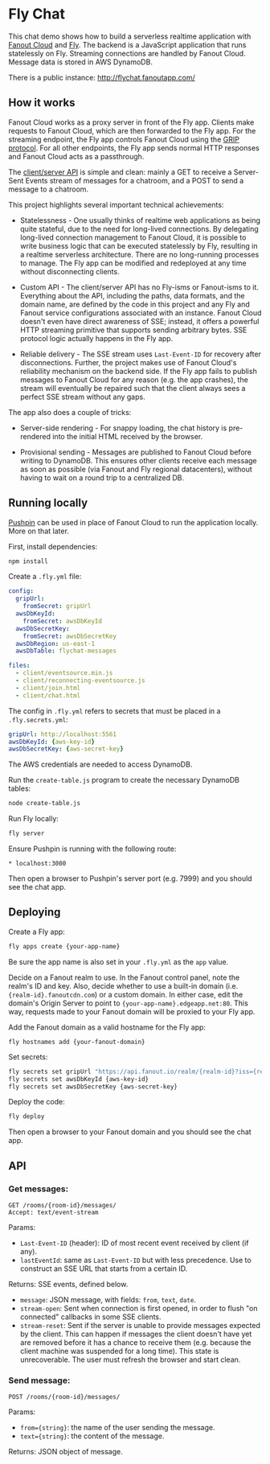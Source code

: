 # Fly Chat

This chat demo shows how to build a serverless realtime application with [Fanout Cloud](https://fanout.io/) and [Fly](https://fly.io/). The backend is a JavaScript application that runs statelessly on Fly. Streaming connections are handled by Fanout Cloud. Message data is stored in AWS DynamoDB.

There is a public instance: http://flychat.fanoutapp.com/

## How it works

Fanout Cloud works as a proxy server in front of the Fly app. Clients make requests to Fanout Cloud, which are then forwarded to the Fly app. For the streaming endpoint, the Fly app controls Fanout Cloud using the [GRIP protocol](https://pushpin.org/docs/protocols/grip). For all other endpoints, the Fly app sends normal HTTP responses and Fanout Cloud acts as a passthrough.

The [client/server API](#API) is simple and clean: mainly a GET to receive a Server-Sent Events stream of messages for a chatroom, and a POST to send a message to a chatroom.

This project highlights several important technical achievements:

* Statelessness - One usually thinks of realtime web applications as being quite stateful, due to the need for long-lived connections. By delegating long-lived connection management to Fanout Cloud, it is possible to write business logic that can be executed statelessly by Fly, resulting in a realtime serverless architecture. There are no long-running processes to manage. The Fly app can be modified and redeployed at any time without disconnecting clients.

* Custom API - The client/server API has no Fly-isms or Fanout-isms to it. Everything about the API, including the paths, data formats, and the domain name, are defined by the code in this project and any Fly and Fanout service configurations associated with an instance. Fanout Cloud doesn't even have direct awareness of SSE; instead, it offers a powerful HTTP streaming primitive that supports sending arbitrary bytes. SSE protocol logic actually happens in the Fly app.

* Reliable delivery - The SSE stream uses `Last-Event-ID` for recovery after disconnections. Further, the project makes use of Fanout Cloud's reliability mechanism on the backend side. If the Fly app fails to publish messages to Fanout Cloud for any reason (e.g. the app crashes), the stream will eventually be repaired such that the client always sees a perfect SSE stream without any gaps.

The app also does a couple of tricks:

* Server-side rendering - For snappy loading, the chat history is pre-rendered into the initial HTML received by the browser.

* Provisional sending - Messages are published to Fanout Cloud before writing to DynamoDB. This ensures other clients receive each message as soon as possible (via Fanout and Fly regional datacenters), without having to wait on a round trip to a centralized DB.

## Running locally

[Pushpin](https://pushpin.org/) can be used in place of Fanout Cloud to run the application locally. More on that later.

First, install dependencies:

```sh
npm install
```

Create a `.fly.yml` file:

```yaml
config:
  gripUrl:
    fromSecret: gripUrl
  awsDbKeyId:
    fromSecret: awsDbKeyId
  awsDbSecretKey:
    fromSecret: awsDbSecretKey
  awsDbRegion: us-east-1
  awsDbTable: flychat-messages

files:
  - client/eventsource.min.js
  - client/reconnecting-eventsource.js
  - client/join.html
  - client/chat.html
```

The config in `.fly.yml` refers to secrets that must be placed in a `.fly.secrets.yml`:

```yaml
gripUrl: http://localhost:5561
awsDbKeyId: {aws-key-id}
awsDbSecretKey: {aws-secret-key}
```

The AWS credentials are needed to access DynamoDB.

Run the `create-table.js` program to create the necessary DynamoDB tables:

```sh
node create-table.js
```

Run Fly locally:

```sh
fly server
```

Ensure Pushpin is running with the following route:

```
* localhost:3000
```

Then open a browser to Pushpin's server port (e.g. 7999) and you should see the chat app.

## Deploying

Create a Fly app:

```sh
fly apps create {your-app-name}
```

Be sure the app name is also set in your `.fly.yml` as the `app` value.

Decide on a Fanout realm to use. In the Fanout control panel, note the realm's ID and key. Also, decide whether to use a built-in domain (i.e. `{realm-id}.fanoutcdn.com`) or a custom domain. In either case, edit the domain's Origin Server to point to `{your-app-name}.edgeapp.net:80`. This way, requests made to your Fanout domain will be proxied to your Fly app.

Add the Fanout domain as a valid hostname for the Fly app:

```
fly hostnames add {your-fanout-domain}
```

Set secrets:

```sh
fly secrets set gripUrl "https://api.fanout.io/realm/{realm-id}?iss={realm-id}&key=base64:{realm-key}"
fly secrets set awsDbKeyId {aws-key-id}
fly secrets set awsDbSecretKey {aws-secret-key}
```

Deploy the code:

```sh
fly deploy
```

Then open a browser to your Fanout domain and you should see the chat app.

## API

### Get messages:

```http
GET /rooms/{room-id}/messages/
Accept: text/event-stream
```

Params:

* `Last-Event-ID` (header): ID of most recent event received by client (if any).
* `lastEventId`: same as `Last-Event-ID` but with less precedence. Use to construct an SSE URL that starts from a certain ID.

Returns: SSE events, defined below.

* `message`: JSON message, with fields: `from`, `text`, `date`.
* `stream-open`: Sent when connection is first opened, in order to flush "on connected" callbacks in some SSE clients.
* `stream-reset`: Sent if the server is unable to provide messages expected by the client. This can happen if messages the client doesn't have yet are removed before it has a chance to receive them (e.g. because the client machine was suspended for a long time). This state is unrecoverable. The user must refresh the browser and start clean.

### Send message:

```http
POST /rooms/{room-id}/messages/
```

Params:

* `from={string}`: the name of the user sending the message.
* `text={string}`: the content of the message.

Returns: JSON object of message.
